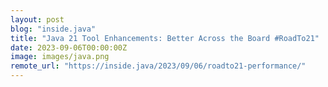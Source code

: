```yaml
---
layout: post
blog: "inside.java"
title: "Java 21 Tool Enhancements: Better Across the Board #RoadTo21"
date: 2023-09-06T00:00:00Z
image: images/java.png
remote_url: "https://inside.java/2023/09/06/roadto21-performance/"
---
```

